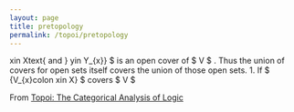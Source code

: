 ```yaml
---
layout: page
title: pretopology
permalink: /topoi/pretopology
---
```

xin Xtext{ and } yin Y_{x}} $ is an open cover of $ V $ . Thus the union of covers for open sets itself covers the union of those open sets. 1. If $ {V_{x}colon xin X} $ covers $ V $ 


From [Topoi: The Categorical Analysis of Logic](https://mathgloss.github.io/MathGloss/topoi.html)